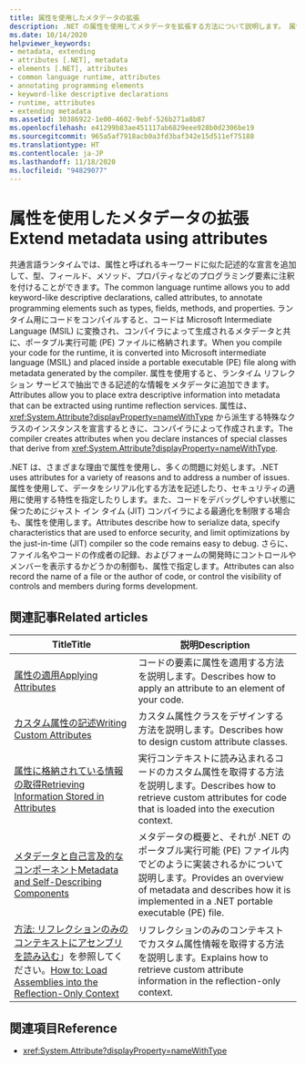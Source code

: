 ```yaml
---
title: 属性を使用したメタデータの拡張
description: .NET の属性を使用してメタデータを拡張する方法について説明します。 属性は、型やフィールドなどのプログラミング要素に注釈を付けるための、キーワードに似た記述的な宣言です。
ms.date: 10/14/2020
helpviewer_keywords:
- metadata, extending
- attributes [.NET], metadata
- elements [.NET], attributes
- common language runtime, attributes
- annotating programming elements
- keyword-like descriptive declarations
- runtime, attributes
- extending metadata
ms.assetid: 30386922-1e00-4602-9ebf-526b271a8b87
ms.openlocfilehash: e41299b83ae451117ab6829eee928b0d2306be19
ms.sourcegitcommit: 965a5af7918acb0a3fd3baf342e15d511ef75188
ms.translationtype: HT
ms.contentlocale: ja-JP
ms.lasthandoff: 11/18/2020
ms.locfileid: "94829077"
---
```

# <a name="extend-metadata-using-attributes"></a><span data-ttu-id="9fbfa-104">属性を使用したメタデータの拡張</span><span class="sxs-lookup"><span data-stu-id="9fbfa-104">Extend metadata using attributes</span></span>

<span data-ttu-id="9fbfa-105">共通言語ランタイムでは、属性と呼ばれるキーワードに似た記述的な宣言を追加して、型、フィールド、メソッド、プロパティなどのプログラミング要素に注釈を付けることができます。</span><span class="sxs-lookup"><span data-stu-id="9fbfa-105">The common language runtime allows you to add keyword-like descriptive declarations, called attributes, to annotate programming elements such as types, fields, methods, and properties.</span></span> <span data-ttu-id="9fbfa-106">ランタイム用にコードをコンパイルすると、コードは Microsoft Intermediate Language (MSIL) に変換され、コンパイラによって生成されるメタデータと共に、ポータブル実行可能 (PE) ファイルに格納されます。</span><span class="sxs-lookup"><span data-stu-id="9fbfa-106">When you compile your code for the runtime, it is converted into Microsoft intermediate language (MSIL) and placed inside a portable executable (PE) file along with metadata generated by the compiler.</span></span> <span data-ttu-id="9fbfa-107">属性を使用すると、ランタイム リフレクション サービスで抽出できる記述的な情報をメタデータに追加できます。</span><span class="sxs-lookup"><span data-stu-id="9fbfa-107">Attributes allow you to place extra descriptive information into metadata that can be extracted using runtime reflection services.</span></span> <span data-ttu-id="9fbfa-108">属性は、<xref:System.Attribute?displayProperty=nameWithType> から派生する特殊なクラスのインスタンスを宣言するときに、コンパイラによって作成されます。</span><span class="sxs-lookup"><span data-stu-id="9fbfa-108">The compiler creates attributes when you declare instances of special classes that derive from <xref:System.Attribute?displayProperty=nameWithType>.</span></span>

<span data-ttu-id="9fbfa-109">.NET は、さまざまな理由で属性を使用し、多くの問題に対処します。</span><span class="sxs-lookup"><span data-stu-id="9fbfa-109">.NET uses attributes for a variety of reasons and to address a number of issues.</span></span> <span data-ttu-id="9fbfa-110">属性を使用して、データをシリアル化する方法を記述したり、セキュリティの適用に使用する特性を指定したりします。また、コードをデバッグしやすい状態に保つためにジャスト イン タイム (JIT) コンパイラによる最適化を制限する場合も、属性を使用します。</span><span class="sxs-lookup"><span data-stu-id="9fbfa-110">Attributes describe how to serialize data, specify characteristics that are used to enforce security, and limit optimizations by the just-in-time (JIT) compiler so the code remains easy to debug.</span></span> <span data-ttu-id="9fbfa-111">さらに、ファイル名やコードの作成者の記録、およびフォームの開発時にコントロールやメンバーを表示するかどうかの制御も、属性で指定します。</span><span class="sxs-lookup"><span data-stu-id="9fbfa-111">Attributes can also record the name of a file or the author of code, or control the visibility of controls and members during forms development.</span></span>

## <a name="related-articles"></a><span data-ttu-id="9fbfa-112">関連記事</span><span class="sxs-lookup"><span data-stu-id="9fbfa-112">Related articles</span></span>

|<span data-ttu-id="9fbfa-113">Title</span><span class="sxs-lookup"><span data-stu-id="9fbfa-113">Title</span></span>|<span data-ttu-id="9fbfa-114">説明</span><span class="sxs-lookup"><span data-stu-id="9fbfa-114">Description</span></span>|
|-----------|-----------------|
|[<span data-ttu-id="9fbfa-115">属性の適用</span><span class="sxs-lookup"><span data-stu-id="9fbfa-115">Applying Attributes</span></span>](applying-attributes.md)|<span data-ttu-id="9fbfa-116">コードの要素に属性を適用する方法を説明します。</span><span class="sxs-lookup"><span data-stu-id="9fbfa-116">Describes how to apply an attribute to an element of your code.</span></span>|
|[<span data-ttu-id="9fbfa-117">カスタム属性の記述</span><span class="sxs-lookup"><span data-stu-id="9fbfa-117">Writing Custom Attributes</span></span>](writing-custom-attributes.md)|<span data-ttu-id="9fbfa-118">カスタム属性クラスをデザインする方法を説明します。</span><span class="sxs-lookup"><span data-stu-id="9fbfa-118">Describes how to design custom attribute classes.</span></span>|
|[<span data-ttu-id="9fbfa-119">属性に格納されている情報の取得</span><span class="sxs-lookup"><span data-stu-id="9fbfa-119">Retrieving Information Stored in Attributes</span></span>](retrieving-information-stored-in-attributes.md)|<span data-ttu-id="9fbfa-120">実行コンテキストに読み込まれるコードのカスタム属性を取得する方法を説明します。</span><span class="sxs-lookup"><span data-stu-id="9fbfa-120">Describes how to retrieve custom attributes for code that is loaded into the execution context.</span></span>|
|[<span data-ttu-id="9fbfa-121">メタデータと自己言及的なコンポーネント</span><span class="sxs-lookup"><span data-stu-id="9fbfa-121">Metadata and Self-Describing Components</span></span>](../metadata-and-self-describing-components.md)|<span data-ttu-id="9fbfa-122">メタデータの概要と、それが .NET のポータブル実行可能 (PE) ファイル内でどのように実装されるかについて説明します。</span><span class="sxs-lookup"><span data-stu-id="9fbfa-122">Provides an overview of metadata and describes how it is implemented in a .NET portable executable (PE) file.</span></span>|
|<span data-ttu-id="9fbfa-123">[方法:  リフレクションのみのコンテキストにアセンブリを読み込む](../../framework/reflection-and-codedom/how-to-load-assemblies-into-the-reflection-only-context.md)」を参照してください。</span><span class="sxs-lookup"><span data-stu-id="9fbfa-123">[How to: Load Assemblies into the Reflection-Only Context](../../framework/reflection-and-codedom/how-to-load-assemblies-into-the-reflection-only-context.md)</span></span>|<span data-ttu-id="9fbfa-124">リフレクションのみのコンテキストでカスタム属性情報を取得する方法を説明します。</span><span class="sxs-lookup"><span data-stu-id="9fbfa-124">Explains how to retrieve custom attribute information in the reflection-only context.</span></span>|

## <a name="reference"></a><span data-ttu-id="9fbfa-125">関連項目</span><span class="sxs-lookup"><span data-stu-id="9fbfa-125">Reference</span></span>

- <xref:System.Attribute?displayProperty=nameWithType>
